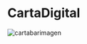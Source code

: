 # CartaDigital

![cartabarimagen](https://user-images.githubusercontent.com/27843359/92315941-6deaff80-efc3-11ea-8b53-284a6e9ceb88.jpg)
